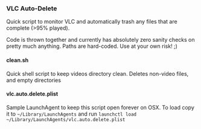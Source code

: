 ### VLC Auto-Delete

Quick script to monitor VLC and automatically trash any files that are complete (>95% played).

Code is thrown together and currently has absolutely zero sanity checks on pretty much anything. Paths are hard-coded. Use at your own risk! ;)

#### clean.sh

Quick shell script to keep videos directory clean. Deletes non-video files, and empty directories

#### vlc.auto.delete.plist

Sample LaunchAgent to keep this script open forever on OSX. To load copy it to `~/Library/LaunchAgents` and run `launchctl load ~/Library/LaunchAgents/vlc.auto.delete.plist`
